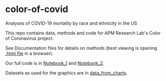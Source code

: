 # color-of-covid
Analyses of COVID-19 mortality by race and ethnicity in the US

This repo contains data, methods and code for APM Research Lab's Color of Coronavirus project. 

See Documentation files for details on methods (best viewing is opening [.html file](Documentation.html) in a browser). 

Our full code is in [Notebook_1](Notebook_1.Rmd) and [Notebook_2](Notebook_2.Rmd). 

Datasets as used for the graphics are in [data_from_charts](data_from_charts).
